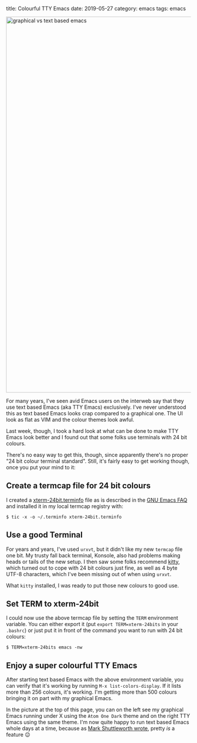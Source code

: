 title: Colourful TTY Emacs
date: 2019-05-27
category: emacs
tags: emacs

<a href="/graphics/emacs/2019/x-emacs-vs-tty-emacs.png">
  <img
    src="/graphics/emacs/2019/x-emacs-vs-tty-emacs.png"
    alt="graphical vs text based emacs"
    style="width: 1024px"
    class="centered"
  />  
</a>

For many years, I've seen avid Emacs users on the interweb say that
they use text based Emacs (aka TTY Emacs) exclusively. I've never
understood this as text based Emacs looks crap compared to a graphical
one. The UI look as flat as VIM and the colour themes look awful.

Last week, though, I took a hard look at what can be done to make TTY
Emacs look better and I found out that some folks use terminals with
24 bit colours.

There's no easy way to get this, though, since apparently there's no
proper "24 bit colour terminal standard". Still, it's fairly easy to
get working though, once you put your mind to it:

## Create a termcap file for 24 bit colours

I created a
[xterm-24bit.terminfo](https://gitlab.com/skybert/my-little-friends/blob/master/x/xterm-24bit.terminfo)
file as is described in the [GNU Emacs
FAQ](https://www.gnu.org/software/emacs/manual/html_node/efaq/Colors-on-a-TTY.html)
and installed it in my local termcap registry with:

```
$ tic -x -o ~/.terminfo xterm-24bit.terminfo 
```

## Use a good Terminal 

For years and years, I've used `urxvt`, but it didn't like my new
`termcap` file one bit. My trusty fall back terminal, Konsole, also
had problems making heads or tails of the new setup. I then saw some
folks recommend [kitty](https://sw.kovidgoyal.net/kitty/),  which
turned out to cope with 24 bit colours just fine, as well as 4 byte
UTF-8 characters, which I've been missing out of when using `urxvt`.

What `kitty` installed, I was ready to put those new colours to good
use.

## Set TERM to xterm-24bit

I could now use the above termcap file by setting the `TERM`
environment variable. You can either export it (put `export
TERM=xterm-24bits` in your `.bashrc`) or just put it in front of the
command you want to run with 24 bit colours:

```
$ TERM=xterm-24bits emacs -nw
```

## Enjoy a super colourful TTY Emacs

After starting text based Emacs with the above environment variable,
you can verify that it's working by running `M-x
list-colors-display`. If it lists more than 256 colours, it's
working. I'm getting more than 500 colours bringing it on part with
my graphical Emacs. 

In the picture at the top of this page, you can on the left see my
graphical Emacs running under X using the `Atom One Dark` theme and on
the right TTY Emacs using the same theme. I'm now quite happy to run
text based Emacs whole days at a time, because as [Mark Shuttleworth
wrote](https://www.markshuttleworth.com/archives/63), pretty *is* a
feature 😉


